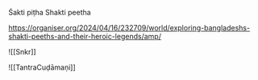 
Śakti piṭha
Shakti peetha

https://organiser.org/2024/04/16/232709/world/exploring-bangladeshs-shakti-peeths-and-their-heroic-legends/amp/

![[Snkr]]

![[TantraCuḍāmaṇi]]